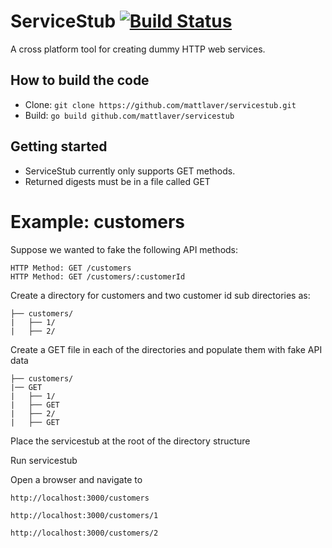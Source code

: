 # ServiceStub [![Build Status](https://secure.travis-ci.org/mattlaver/servicestub.png)](http://travis-ci.org/mattlaver/servicestub)

A cross platform tool for creating dummy HTTP web services.

## How to build the code

- Clone: `git clone https://github.com/mattlaver/servicestub.git`
- Build: `go build github.com/mattlaver/servicestub`


## Getting started

- ServiceStub currently only supports GET methods. 
- Returned digests must be in a file called GET


# Example: customers

Suppose we wanted to fake the following API methods:

```
HTTP Method: GET /customers
HTTP Method: GET /customers/:customerId
```

Create a directory for customers and two customer id sub directories as:

```
├── customers/
|   ├── 1/
|   ├── 2/
```

Create a GET file in each of the directories and populate them with fake API data

```
├── customers/
|── GET
|   ├── 1/
|   ├── GET
|   ├── 2/
|   ├── GET
``` 


Place the servicestub at the root of the directory structure

Run servicestub

Open a browser and navigate to 

`http://localhost:3000/customers`

`http://localhost:3000/customers/1`

`http://localhost:3000/customers/2`
